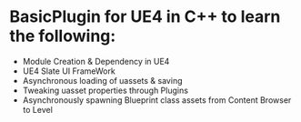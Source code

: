 # BasicPlugin for UE4 in C++ to learn the following:
* Module Creation & Dependency in UE4
* UE4 Slate UI FrameWork
* Asynchronous loading of uassets & saving
* Tweaking uasset properties through Plugins
* Asynchronously spawning Blueprint class assets from Content Browser to Level
